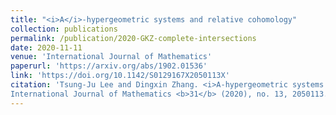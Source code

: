 ```yaml
---
title: "<i>A</i>-hypergeometric systems and relative cohomology"
collection: publications
permalink: /publication/2020-GKZ-complete-intersections
date: 2020-11-11
venue: 'International Journal of Mathematics'
paperurl: 'https://arxiv.org/abs/1902.01536'
link: 'https://doi.org/10.1142/S0129167X2050113X'
citation: 'Tsung-Ju Lee and Dingxin Zhang. <i>A-hypergeometric systems and relative cohomology</i>.
International Journal of Mathematics <b>31</b> (2020), no. 13, 2050113. doi:10.1142/S0129167X2050113X'
---
```


